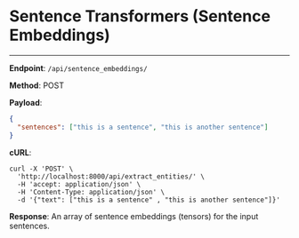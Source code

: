 # Sentence Transformers (Sentence Embeddings)

---

**Endpoint**: `/api/sentence_embeddings/`

**Method**: POST

**Payload**:

```json
{
  "sentences": ["this is a sentence", "this is another sentence"]
}
```

**cURL**:

```
curl -X 'POST' \
  'http://localhost:8000/api/extract_entities/' \
  -H 'accept: application/json' \
  -H 'Content-Type: application/json' \
  -d '{"text": ["this is a sentence" , "this is another sentence"]}'

```

**Response**:
An array of sentence embeddings (tensors) for the input sentences.
